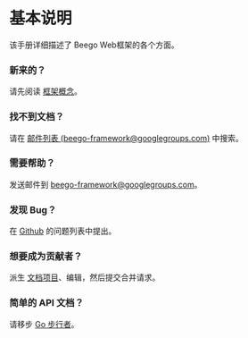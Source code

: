 # 基本说明

该手册详细描述了 Beego Web框架的各个方面。

### 新来的？

请先阅读 [框架概念](/docs/Overview_Concepts)。

### 找不到文档？

请在 [邮件列表 (beego-framework@googlegroups.com)](https://groups.google.com/forum/#!forum/beego-framework) 中搜索。

### 需要帮助？

发送邮件到 [beego-framework@googlegroups.com](mailto:beego-framework@googlegroups.com)。

### 发现 Bug？ 

在 [Github](https://github.com/astaxie/beego/issues) 的问题列表中提出。

### 想要成为贡献者？

派生 [文档项目](https://github.com/beego/beedoc)、编辑，然后提交合并请求。

### 简单的 API 文档？

请移步 [Go 步行者](http://gowalker.org/github.com/astaxie/beego)。